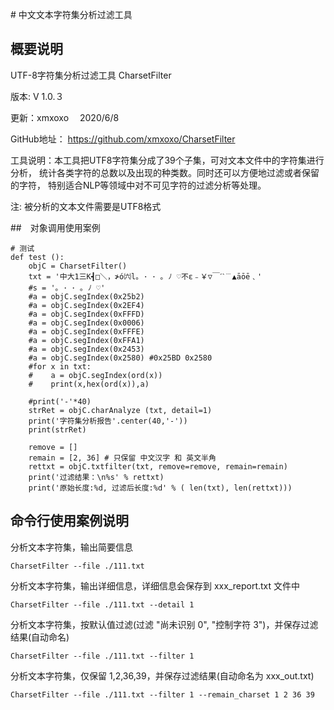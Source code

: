# 中文文本字符集分析过滤工具

## 概要说明 

UTF-8字符集分析过滤工具 CharsetFilter

版本: V 1.0.３

更新：xmxoxo 　2020/6/8


GitHub地址： https://github.com/xmxoxo/CharsetFilter

工具说明：本工具把UTF8字符集分成了39个子集，可对文本文件中的字符集进行分析，
统计各类字符的总数以及出现的种类数。同时还可以方便地过滤或者保留的字符，
特别适合NLP等领域中对不可见字符的过滤分析等处理。

注: 被分析的文本文件需要是UTF8格式


##　对象调用使用案例

```
# 测试 
def test ():
    objC = CharsetFilter()
    txt = '中大1三K┫□＼，≯ó㈥l｡ ･ ･ ｡ ﾉ ♡不ε﹣￥▽￣ˊˋ﹉▲āōē﹑'
    #s = '｡ ･ ･ ｡ ﾉ ♡'
    #a = objC.segIndex(0x25b2)
    #a = objC.segIndex(0x2EF4)
    #a = objC.segIndex(0xFFFD)
    #a = objC.segIndex(0x0006)
    #a = objC.segIndex(0xFFFE)
    #a = objC.segIndex(0xFFA1)
    #a = objC.segIndex(0x2453)
    #a = objC.segIndex(0x2580) #0x25BD 0x2580
    #for x in txt:
    #    a = objC.segIndex(ord(x))
    #    print(x,hex(ord(x)),a)
    
    #print('-'*40)
    strRet = objC.charAnalyze (txt, detail=1)
    print('字符集分析报告'.center(40,'-'))
    print(strRet)
    
    remove = []
    remain = [2, 36] # 只保留 中文汉字 和 英文半角
    rettxt = objC.txtfilter(txt, remove=remove, remain=remain)
    print('过滤结果：\n%s' % rettxt)
    print('原始长度:%d, 过滤后长度:%d' % ( len(txt), len(rettxt)))
```


## 命令行使用案例说明

分析文本字符集，输出简要信息
```
CharsetFilter --file ./111.txt 
```

分析文本字符集，输出详细信息，详细信息会保存到 xxx_report.txt 文件中
```
CharsetFilter --file ./111.txt --detail 1
```


分析文本字符集，按默认值过滤(过滤 "尚未识别 0", "控制字符 3")，并保存过滤结果(自动命名)
```
CharsetFilter --file ./111.txt --filter 1
```


分析文本字符集，仅保留 1,2,36,39，并保存过滤结果(自动命名为 xxx_out.txt)
```
CharsetFilter --file ./111.txt --filter 1 --remain_charset 1 2 36 39

```